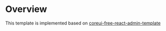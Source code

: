 # Overview

This template is implemented based on [coreui-free-react-admin-template](https://github.com/coreui/coreui-free-react-admin-template)
